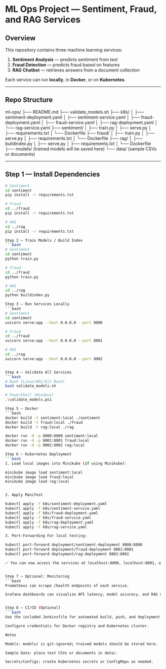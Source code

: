 # ML Ops Project — Sentiment, Fraud, and RAG Services

## Overview

This repository contains three machine learning services:

1. **Sentiment Analysis** — predicts sentiment from text  
2. **Fraud Detection** — predicts fraud based on features  
3. **RAG Chatbot** — retrieves answers from a document collection  

Each service can run **locally**, in **Docker**, or on **Kubernetes**.

---

## Repo Structure

ml-ops/
├── README.md
├── validate_models.sh
├── k8s/
│   ├── sentiment-deployment.yaml
│   ├── sentiment-service.yaml
│   ├── fraud-deployment.yaml
│   ├── fraud-service.yaml
│   ├── rag-deployment.yaml
│   └── rag-service.yaml
├── sentiment/
│   ├── train.py
│   ├── serve.py
│   ├── requirements.txt
│   └── Dockerfile
├── fraud/
│   ├── train.py
│   ├── serve.py
│   ├── requirements.txt
│   └── Dockerfile
├── rag/
│   ├── buildindex.py
│   ├── serve.py
│   ├── requirements.txt
│   └── Dockerfile
├── models/       (trained models will be saved here)
└── data/         (sample CSVs or documents)

---

## Step 1 — Install Dependencies

```bash
# Sentiment
cd sentiment
pip install -r requirements.txt

# Fraud
cd ../fraud
pip install -r requirements.txt

# RAG
cd ../rag
pip install -r requirements.txt

Step 2 — Train Models / Build Index
```bash
# Sentiment
cd sentiment
python train.py

# Fraud
cd ../fraud
python train.py

# RAG
cd ../rag
python buildindex.py

Step 3 — Run Services Locally
```bash
# Sentiment
cd sentiment
uvicorn serve:app --host 0.0.0.0 --port 8000

# Fraud
cd ../fraud
uvicorn serve:app --host 0.0.0.0 --port 8001

# RAG
cd ../rag
uvicorn serve:app --host 0.0.0.0 --port 8002


Step 4 — Validate All Services
```bash
# Bash (Linux/WSL/Git Bash)
bash validate_models.sh

# PowerShell (Windows)
.\validate_models.ps1

Step 5 — Docker
```bash
docker build -t sentiment:local ./sentiment
docker build -t fraud:local ./fraud
docker build -t rag:local ./rag

docker run -d -p 8000:8000 sentiment:local
docker run -d -p 8001:8001 fraud:local
docker run -d -p 8002:8002 rag:local

Step 6 — Kubernetes Deployment
```bash
1. Load local images into Minikube (if using Minikube):

minikube image load sentiment:local
minikube image load fraud:local
minikube image load rag:local


2. Apply Manifest

kubectl apply -f k8s/sentiment-deployment.yaml
kubectl apply -f k8s/sentiment-service.yaml
kubectl apply -f k8s/fraud-deployment.yaml
kubectl apply -f k8s/fraud-service.yaml
kubectl apply -f k8s/rag-deployment.yaml
kubectl apply -f k8s/rag-service.yaml

3. Port-Forwarding For local testing:

kubectl port-forward deployment/sentiment-deployment 8000:8000
kubectl port-forward deployment/fraud-deployment 8001:8001
kubectl port-forward deployment/rag-deployment 8002:8002

✅ You can now access the services at localhost:8000, localhost:8001, and localhost:8002.


Step 7 — Optional: Monitoring
```bash
Prometheus can scrape /health endpoints of each service.

Grafana dashboards can visualize API latency, model accuracy, and RAG metrics.


Step 8 — CI/CD (Optional)
```bash
Use the included Jenkinsfile for automated build, push, and deployment.

Configure credentials for Docker registry and Kubernetes cluster.

Notes

Models: models/ is git-ignored; trained models should be stored here.

Sample Data: place test CSVs or documents in data/.

Secrets/Configs: create Kubernetes secrets or ConfigMaps as needed.
